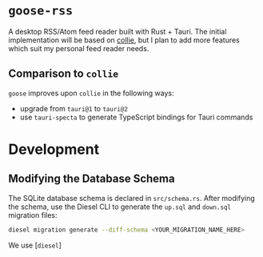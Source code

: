 # `goose-rss`

A desktop RSS/Atom feed reader built with Rust + Tauri.  The initial implementation will be based on [collie](https://github.com/collie-reader/collie), but I plan to add more features which suit my personal feed reader needs.

## Comparison to `collie`

`goose` improves upon `collie` in the following ways:

* upgrade from `tauri@1` to `tauri@2`
* use `tauri-specta` to generate TypeScript bindings for Tauri commands

# Development

## Modifying the Database Schema

The SQLite database schema is declared in `src/schema.rs`.  After modifying the schema, use the Diesel CLI to generate the `up.sql` and `down.sql` migration files:

```bash
diesel migration generate --diff-schema <YOUR_MIGRATION_NAME_HERE>
```

We use [`diesel`]